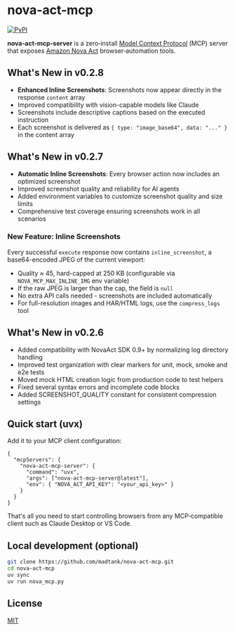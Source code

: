 # nova-act-mcp
[![PyPI](https://img.shields.io/pypi/v/nova-act-mcp-server)](https://pypi.org/project/nova-act-mcp-server/)

**nova‑act‑mcp‑server** is a zero‑install [Model Context Protocol](https://modelcontextprotocol.io/) (MCP) server that exposes [Amazon Nova Act](https://nova.amazon.com/act) browser‑automation tools.

## What's New in v0.2.8
- **Enhanced Inline Screenshots**: Screenshots now appear directly in the response `content` array
- Improved compatibility with vision-capable models like Claude
- Screenshots include descriptive captions based on the executed instruction
- Each screenshot is delivered as `{ type: "image_base64", data: "..." }` in the content array

## What's New in v0.2.7
- **Automatic Inline Screenshots**: Every browser action now includes an optimized screenshot
- Improved screenshot quality and reliability for AI agents
- Added environment variables to customize screenshot quality and size limits
- Comprehensive test coverage ensuring screenshots work in all scenarios

### New Feature: Inline Screenshots

Every successful `execute` response now contains `inline_screenshot`, a base64-encoded JPEG of the current viewport:
- Quality ≈ 45, hard-capped at 250 KB (configurable via `NOVA_MCP_MAX_INLINE_IMG` env variable)
- If the raw JPEG is larger than the cap, the field is `null`
- No extra API calls needed - screenshots are included automatically
- For full-resolution images and HAR/HTML logs, use the `compress_logs` tool

## What's New in v0.2.6
- Added compatibility with NovaAct SDK 0.9+ by normalizing log directory handling
- Improved test organization with clear markers for unit, mock, smoke and e2e tests
- Moved mock HTML creation logic from production code to test helpers
- Fixed several syntax errors and incomplete code blocks
- Added SCREENSHOT_QUALITY constant for consistent compression settings

## Quick start (uvx)

Add it to your MCP client configuration:

```jsonc
{
  "mcpServers": {
    "nova-act-mcp-server": {
      "command": "uvx",
      "args": ["nova-act-mcp-server@latest"],
      "env": { "NOVA_ACT_API_KEY": "<your_api_key>" }
    }
  }
}
```

That's all you need to start controlling browsers from any MCP‑compatible client such as Claude Desktop or VS Code.

## Local development (optional)

```bash
git clone https://github.com/madtank/nova-act-mcp.git
cd nova-act-mcp
uv sync
uv run nova_mcp.py
```

## License
[MIT](LICENSE)
